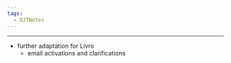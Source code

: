 ```yaml
---
tags:
  - OJTNotes
---
```

---

- further adaptation for Livro
	- email activations and clarifications